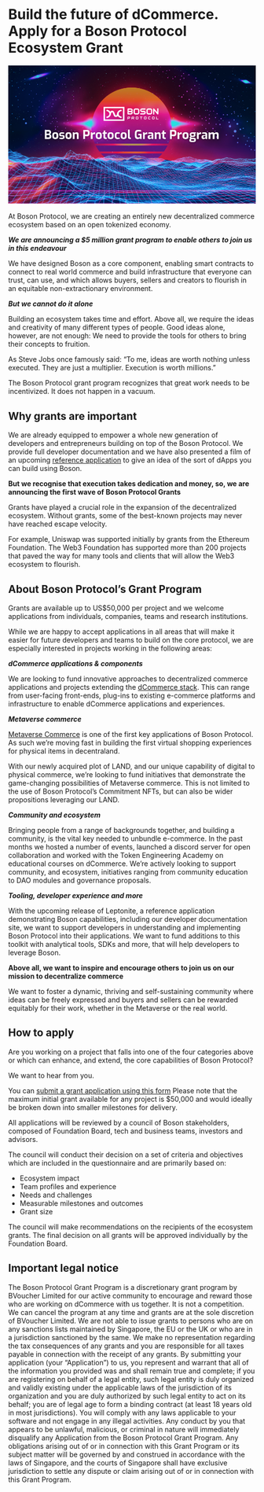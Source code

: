 # Build the future of dCommerce. Apply for a Boson Protocol Ecosystem Grant

![Grants Program](/src/images/grants-program.png)

At Boson Protocol, we are creating an entirely new decentralized commerce
ecosystem based on an open tokenized economy.

**_We are announcing a $5 million grant program to enable others to join us in
this endeavour_**

We have designed Boson as a core component, enabling smart contracts to connect
to real world commerce and build infrastructure that everyone can trust, can
use, and which allows buyers, sellers and creators to flourish in an equitable
non-extractionary environment.

**_But we cannot do it alone_**

Building an ecosystem takes time and effort. Above all, we require the ideas and
creativity of many different types of people. Good ideas alone, however, are not
enough: We need to provide the tools for others to bring their concepts to
fruition.

As Steve Jobs once famously said: “To me, ideas are worth nothing unless
executed. They are just a multiplier. Execution is worth millions.”

The Boson Protocol grant program recognizes that great work needs to be
incentivized. It does not happen in a vacuum.

## Why grants are important

We are already equipped to empower a whole new generation of developers and
entrepreneurs building on top of the Boson Protocol. We provide full developer
documentation and we have also presented a film of an upcoming
[reference application](https://www.youtube.com/watch?v=z5VfFv7EGrg) to give an
idea of the sort of dApps you can build using Boson.

**But we recognise that execution takes dedication and money, so, we are
announcing the first wave of Boson Protocol Grants**

Grants have played a crucial role in the expansion of the decentralized
ecosystem. Without grants, some of the best-known projects may never have
reached escape velocity.

For example, Uniswap was supported initially by grants from the Ethereum
Foundation. The Web3 Foundation has supported more than 200 projects that paved
the way for many tools and clients that will allow the Web3 ecosystem to
flourish.

## About Boson Protocol’s Grant Program

Grants are available up to US$50,000 per project and we welcome applications
from individuals, companies, teams and research institutions.

While we are happy to accept applications in all areas that will make it easier
for future developers and teams to build on the core protocol, we are especially
interested in projects working in the following areas:

**_dCommerce applications & components_**

We are looking to fund innovative approaches to decentralized commerce
applications and projects extending the
[dCommerce stack](https://bosonprotocol.io/images/docs_fe56dc73-a886-4c02-88b8-67b58c03d4bd_doc.pdf).
This can range from user-facing front-ends, plug-ins to existing e-commerce
platforms and infrastructure to enable dCommerce applications and experiences.

**_Metaverse commerce_**

[Metaverse Commerce](https://medium.com/@bosonprotocol/a-look-inside-our-metaverse-commerce-strategy-bfd8c09ccaca)
is one of the first key applications of Boson Protocol. As such we’re moving
fast in building the first virtual shopping experiences for physical items in
decentraland.

With our newly acquired plot of LAND, and our unique capability of digital to
physical commerce, we’re looking to fund initiatives that demonstrate the
game-changing possibilities of Metaverse commerce. This is not limited to the
use of Boson Protocol’s Commitment NFTs, but can also be wider propositions
leveraging our LAND.

**_Community and ecosystem_**

Bringing people from a range of backgrounds together, and building a community,
is the vital key needed to unbundle e-commerce. In the past months we hosted a
number of events, launched a discord server for open collaboration and worked
with the Token Engineering Academy on educational courses on dCommerce. We’re
actively looking to support community, and ecosystem, initiatives ranging from
community education to DAO modules and governance proposals.

**_Tooling, developer experience and more_**

With the upcoming release of Leptonite, a reference application demonstrating
Boson capabilities, including our developer documentation site, we want to
support developers in understanding and implementing Boson Protocol into their
applications. We want to fund additions to this toolkit with analytical tools,
SDKs and more, that will help developers to leverage Boson.

**Above all, we want to inspire and encourage others to join us on our mission
to decentralize commerce**

We want to foster a dynamic, thriving and self-sustaining community where ideas
can be freely expressed and buyers and sellers can be rewarded equitably for
their work, whether in the Metaverse or the real world.

## How to apply

Are you working on a project that falls into one of the four categories above or
which can enhance, and extend, the core capabilities of Boson Protocol?

We want to hear from you.

You can
[submit a grant application using this form](https://form.typeform.com/to/RHmcobgv)
Please note that the maximum initial grant available for any project is $50,000
and would ideally be broken down into smaller milestones for delivery.

All applications will be reviewed by a council of Boson stakeholders, composed
of Foundation Board, tech and business teams, investors and advisors.

The council will conduct their decision on a set of criteria and objectives
which are included in the questionnaire and are primarily based on:

- Ecosystem impact
- Team profiles and experience
- Needs and challenges
- Measurable milestones and outcomes
- Grant size

The council will make recommendations on the recipients of the ecosystem grants.
The final decision on all grants will be approved individually by the Foundation
Board.

## Important legal notice

The Boson Protocol Grant Program is a discretionary grant program by BVoucher
Limited for our active community to encourage and reward those who are working
on dCommerce with us together. It is not a competition. We can cancel the
program at any time and grants are at the sole discretion of BVoucher Limited.
We are not able to issue grants to persons who are on any sanctions lists
maintained by Singapore, the EU or the UK or who are in a jurisdiction
sanctioned by the same. We make no representation regarding the tax consequences
of any grants and you are responsible for all taxes payable in connection with
the receipt of any grants. By submitting your application (your “Application”)
to us, you represent and warrant that all of the information you provided was
and shall remain true and complete; if you are registering on behalf of a legal
entity, such legal entity is duly organized and validly existing under the
applicable laws of the jurisdiction of its organization and you are duly
authorized by such legal entity to act on its behalf; you are of legal age to
form a binding contract (at least 18 years old in most jurisdictions). You will
comply with any laws applicable to your software and not engage in any illegal
activities. Any conduct by you that appears to be unlawful, malicious, or
criminal in nature will immediately disqualify any Application from the Boson
Protocol Grant Program. Any obligations arising out of or in connection with
this Grant Program or its subject matter will be governed by and construed in
accordance with the laws of Singapore, and the courts of Singapore shall have
exclusive jurisdiction to settle any dispute or claim arising out of or in
connection with this Grant Program.
